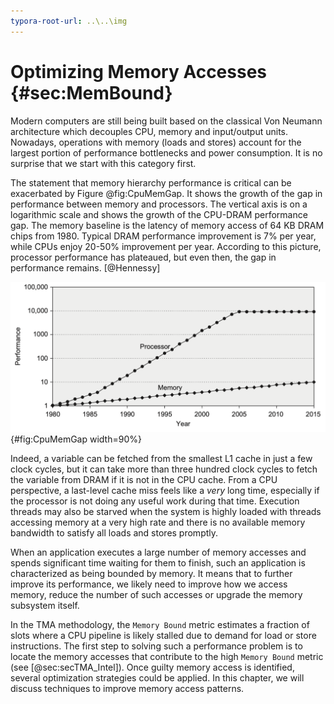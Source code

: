 ```yaml
---
typora-root-url: ..\..\img
---
```


# Optimizing Memory Accesses {#sec:MemBound}

Modern computers are still being built based on the classical Von Neumann architecture which decouples CPU, memory and input/output units. Nowadays, operations with memory (loads and stores) account for the largest portion of performance bottlenecks and power consumption. It is no surprise that we start with this category first.

The statement that memory hierarchy performance is critical can be exacerbated by Figure @fig:CpuMemGap. It shows the growth of the gap in performance between memory and processors. The vertical axis is on a logarithmic scale and shows the growth of the CPU-DRAM performance gap. The memory baseline is the latency of memory access of 64 KB DRAM chips from 1980. Typical DRAM performance improvement is 7% per year, while CPUs enjoy 20-50% improvement per year. According to this picture, processor performance has plateaued, but even then, the gap in performance remains. [@Hennessy]

![The gap in performance between memory and processors. *© Image from [@Hennessy].*](../../img/memory-access-opts/ProcessorMemoryGap.png){#fig:CpuMemGap width=90%}

Indeed, a variable can be fetched from the smallest L1 cache in just a few clock cycles, but it can take more than three hundred clock cycles to fetch the variable from DRAM if it is not in the CPU cache. From a CPU perspective, a last-level cache miss feels like a *very* long time, especially if the processor is not doing any useful work during that time. Execution threads may also be starved when the system is highly loaded with threads accessing memory at a very high rate and there is no available memory bandwidth to satisfy all loads and stores promptly.

When an application executes a large number of memory accesses and spends significant time waiting for them to finish, such an application is characterized as being bounded by memory. It means that to further improve its performance, we likely need to improve how we access memory, reduce the number of such accesses or upgrade the memory subsystem itself. 

In the TMA methodology, the `Memory Bound` metric estimates a fraction of slots where a CPU pipeline is likely stalled due to demand for load or store instructions. The first step to solving such a performance problem is to locate the memory accesses that contribute to the high `Memory Bound` metric (see [@sec:secTMA_Intel]). Once guilty memory access is identified, several optimization strategies could be applied. In this chapter, we will discuss techniques to improve memory access patterns.

